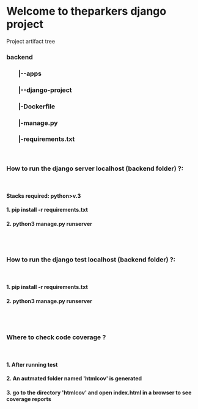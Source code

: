 # Welcome to theparkers django project

Project artifact tree
### backend
### &nbsp;&nbsp;&nbsp;&nbsp;&nbsp;&nbsp;&nbsp;  |--apps
### &nbsp;&nbsp;&nbsp;&nbsp;&nbsp;&nbsp;&nbsp;  |--django-project
### &nbsp;&nbsp;&nbsp;&nbsp;&nbsp;&nbsp;&nbsp;  |-Dockerfile
### &nbsp;&nbsp;&nbsp;&nbsp;&nbsp;&nbsp;&nbsp;  |-manage.py
### &nbsp;&nbsp;&nbsp;&nbsp;&nbsp;&nbsp;&nbsp;  |-requirements.txt
 <br />

### How to run the django server localhost (backend folder) ?:
 <br />

#### Stacks required: python>v.3
#### 1. pip install -r requirements.txt
#### 2. python3 manage.py runserver

 <br /> <br />

### How to run the django test localhost (backend folder) ?:
 <br />

#### 1. pip install -r requirements.txt
#### 2. python3 manage.py runserver
 <br /> <br />
 
### Where to check code coverage ? 
 <br />

#### 1. After running test
#### 2. An autmated folder named 'htmlcov' is generated
#### 3. go to the directory 'htmlcov' and open index.html in a browser to see coverage reports


